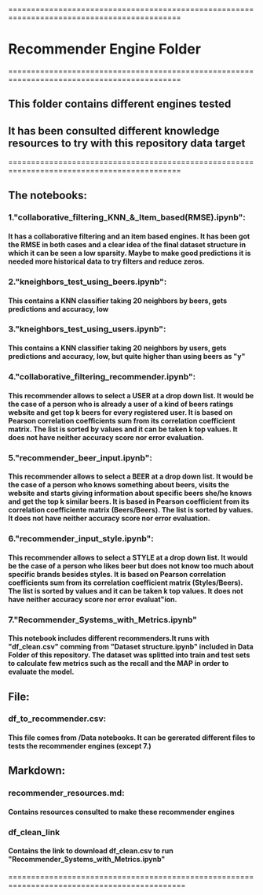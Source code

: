 
============================================================================================
# Recommender Engine Folder
============================================================================================
## This folder contains different engines tested
## It has been consulted different knowledge resources to try with this repository data target
============================================================================================
## The notebooks:

### 1."collaborative_filtering_KNN_&_Item_based(RMSE).ipynb":

#### It has a collaborative filtering and an item based engines. It has been got the RMSE in both cases and a clear idea of the final dataset structure in which it can be seen a low sparsity. Maybe to make good predictions it is needed more historical data to try filters and reduce zeros.

### 2."kneighbors_test_using_beers.ipynb":

#### This contains a KNN classifier taking 20 neighbors by beers, gets predictions and accuracy, low

### 3."kneighbors_test_using_users.ipynb":

#### This contains a KNN classifier taking 20 neighbors by users, gets predictions and accuracy, low, but quite higher than using beers as "y"

### 4."collaborative_filtering_recommender.ipynb":

#### This recommender allows to select a USER at a drop down list. It would be the case of a person who is already a user of a kind of beers ratings website and get top k beers for every registered user. It is based on Pearson correlation  coefficients sum from its correlation coefficient matrix. The list is sorted by values and it can be taken k  top values. It does not have neither accuracy score nor error evaluation.

### 5."recommender_beer_input.ipynb":

#### This recommender allows to select a BEER at a drop down list. It would be the case of a person who knows something about beers, visits the website and starts giving information about specific beers she/he knows and get the top k similar beers. It is based in Pearson coefficient from its correlation coefficiente matrix (Beers/Beers). The list is sorted by values. It does not have neither accuracy score nor error evaluation.

### 6."recommender_input_style.ipynb":

#### This recommender allows to select a STYLE at a drop down list. It would be the case of a person who likes beer but does not know too much about specific brands besides styles. It is based on Pearson correlation coefficients sum from its correlation coefficient matrix (Styles/Beers). The list is sorted by values and it can be taken k top values. It does not have neither accuracy score nor error evaluat"ion.

### 7."Recommender_Systems_with_Metrics.ipynb"

#### This notebook includes different recommenders.It runs with "df_clean.csv" comming from "Dataset structure.ipynb" included in Data Folder of this repository. The dataset was splitted into train and test sets to calculate few metrics such as the recall and the MAP in order to evaluate the model.  

## File:

### df_to_recommender.csv:
#### This file comes from /Data notebooks. It can be gererated different files to tests the recommender engines (except 7.)

## Markdown:

### recommender_resources.md:
#### Contains resources consulted to make these recommender engines
### df_clean_link
#### Contains the link to download df_clean.csv to run "Recommender_Systems_with_Metrics.ipynb"
=============================================================================================
